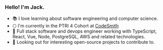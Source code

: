 ### Hello! I'm Jack.

- 📚 I love learning about software engineering and computer science.
- ⎔ I'm currently in the PTRI 4 Cohort at [CodeSmith](https://codesmith.io)
- 🥞 Full stack software and devops engineer working with TypeScript, React, Vue, Node, PostgreSQL, AWS and related technologies. 
- 🙌 Looking out for interesting open-source projects to contribute to.
